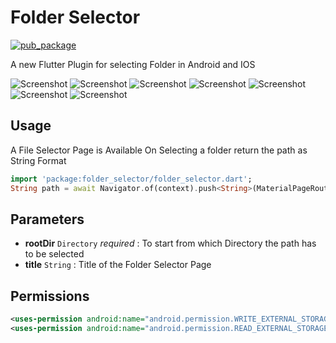 # Folder Selector

[![pub_package](https://img.shields.io/pub/v/folder_selector?color=green)](https://pub.dev/packages/folder_selector)

A new Flutter Plugin for selecting Folder in Android and IOS

![Screenshot](1.jpeg)  ![Screenshot](2.jpeg) ![Screenshot](3.jpeg) ![Screenshot](4.jpeg) ![Screenshot](5.jpeg) ![Screenshot](5.jpeg) ![Screenshot](6.jpeg) 

## Usage

A File Selector Page is Available 
On Selecting a folder return the path as String Format
```dart
import 'package:folder_selector/folder_selector.dart';
String path = await Navigator.of(context).push<String>(MaterialPageRoute(builder: (context) => FolderSelector(rootDir: rootDir,) ));
```

## Parameters
- **rootDir** `Directory` *required* : To start from which Directory the path has to be selected
- **title** `String` : Title of the Folder Selector Page

## Permissions

```xml
<uses-permission android:name="android.permission.WRITE_EXTERNAL_STORAGE" />
<uses-permission android:name="android.permission.READ_EXTERNAL_STORAGE" />
```

